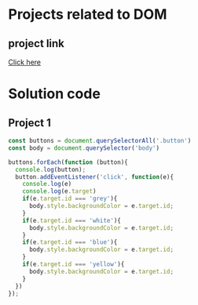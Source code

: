 # Projects related to DOM

## project link

[Click here](https://stackblitz.com/edit/dom-project-chaiaurcode?file=index.html)

# Solution code

## Project 1

``` Javascript
const buttons = document.querySelectorAll('.button')
const body = document.querySelector('body')

buttons.forEach(function (button){
  console.log(button);
  button.addEventListener('click', function(e){
    console.log(e)
    console.log(e.target)
    if(e.target.id === 'grey'){
      body.style.backgroundColor = e.target.id;
    }
    if(e.target.id === 'white'){
      body.style.backgroundColor = e.target.id;
    }
    if(e.target.id === 'blue'){
      body.style.backgroundColor = e.target.id;
    }
    if(e.target.id === 'yellow'){
      body.style.backgroundColor = e.target.id;
    }
  })
});

```
